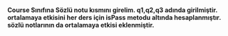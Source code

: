 <h4> Course Sınıfına Sözlü notu kısmını girelim. q1,q2,q3 adında girilmiştir.
ortalamaya etkisini her ders için isPass metodu altında hesaplanmıştır. sözlü notlarının da ortalamaya etkisi eklenmiştir.</h4>